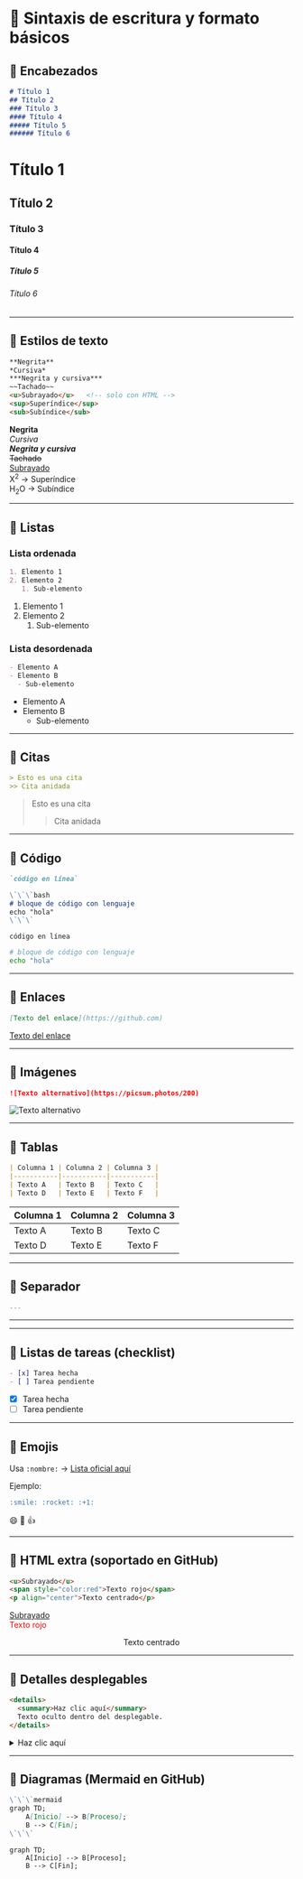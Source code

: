 # 📒 Sintaxis de escritura y formato básicos

## 🔹 Encabezados
```markdown
# Título 1
## Título 2
### Título 3
#### Título 4
##### Título 5
###### Título 6
```

# Título 1  
## Título 2  
### Título 3  
#### Título 4  
##### Título 5  
###### Título 6  

---

## 🔹 Estilos de texto
```markdown
**Negrita**
*Cursiva*
***Negrita y cursiva***
~~Tachado~~
<u>Subrayado</u>   <!-- solo con HTML -->
<sup>Superíndice</sup>
<sub>Subíndice</sub>
```

**Negrita**  
*Cursiva*  
***Negrita y cursiva***  
~~Tachado~~  
<u>Subrayado</u>  
X<sup>2</sup> → Superíndice  
H<sub>2</sub>O → Subíndice  

---

## 🔹 Listas

### Lista ordenada
```markdown
1. Elemento 1
2. Elemento 2
   1. Sub-elemento
```

1. Elemento 1  
2. Elemento 2  
   1. Sub-elemento  

### Lista desordenada
```markdown
- Elemento A
- Elemento B
  - Sub-elemento
```

- Elemento A  
- Elemento B  
  - Sub-elemento  

---

## 🔹 Citas
```markdown
> Esto es una cita
>> Cita anidada
```

> Esto es una cita  
>> Cita anidada  

---

## 🔹 Código
```markdown
`código en línea`

\`\`\`bash
# bloque de código con lenguaje
echo "hola"
\`\`\`
```

`código en línea`  

```bash
# bloque de código con lenguaje
echo "hola"
```

---

## 🔹 Enlaces
```markdown
[Texto del enlace](https://github.com)
```

[Texto del enlace](https://github.com)

---

## 🔹 Imágenes
```markdown
![Texto alternativo](https://picsum.photos/200)
```

![Texto alternativo](https://picsum.photos/200)

---

## 🔹 Tablas
```markdown
| Columna 1 | Columna 2 | Columna 3 |
|-----------|-----------|-----------|
| Texto A   | Texto B   | Texto C   |
| Texto D   | Texto E   | Texto F   |
```

| Columna 1 | Columna 2 | Columna 3 |
|-----------|-----------|-----------|
| Texto A   | Texto B   | Texto C   |
| Texto D   | Texto E   | Texto F   |

---

## 🔹 Separador
```markdown
---
```

---

---

## 🔹 Listas de tareas (checklist)
```markdown
- [x] Tarea hecha
- [ ] Tarea pendiente
```

- [x] Tarea hecha  
- [ ] Tarea pendiente  

---

## 🔹 Emojis
Usa `:nombre:` → [Lista oficial aquí](https://github.com/ikatyang/emoji-cheat-sheet)  

Ejemplo:
```markdown
:smile: :rocket: :+1:
```

😄 🚀 👍  

---

## 🔹 HTML extra (soportado en GitHub)
```markdown
<u>Subrayado</u>
<span style="color:red">Texto rojo</span>
<p align="center">Texto centrado</p>
```

<u>Subrayado</u>  
<span style="color:red">Texto rojo</span>  
<p align="center">Texto centrado</p>  

---

## 🔹 Detalles desplegables
```markdown
<details>
  <summary>Haz clic aquí</summary>
  Texto oculto dentro del desplegable.
</details>
```

<details>
  <summary>Haz clic aquí</summary>
  Texto oculto dentro del desplegable.
</details>

---

## 🔹 Diagramas (Mermaid en GitHub)
```markdown
\`\`\`mermaid
graph TD;
    A[Inicio] --> B[Proceso];
    B --> C[Fin];
\`\`\`
```

```mermaid
graph TD;
    A[Inicio] --> B[Proceso];
    B --> C[Fin];
```
